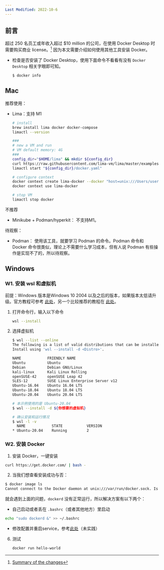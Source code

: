 ```yaml
---
Last Modified: 2022-10-6
---
```




## 前言

 超过 250 名员工或年收入超过 $10 million 的公司，在使用 Docker Desktop 时需要购买商业 license。[^1] 因为本文需要介绍如何使用其他工具安装 Docker。

- 检查是否安装了 Docker Desktop，使用下面命令不看看有没有 `Docker Desktop` 相关字眼即可知。

  ```bash
  $ docker info
  ```

  

## Mac

推荐使用：

- Lima：支持 M1

  ```bash
  # install
  brew install lima docker docker-compose
  limactl --version
  
  ###
  # new a VM and run
  # VM default memory: 4G 
  ###
  config_dir="$HOME/lima" && mkdir ${config_dir}
  curl https://raw.githubusercontent.com/lima-vm/lima/master/examples/docker.yaml -o "${config_dir}/docker.yaml"
  limactl start "${config_dir}/docker.yaml"
  
  # configure context
  docker context create lima-docker --docker "host=unix:///Users/user/.lima/docker/sock/docker.sock"
  docker context use lima-docker
  
  # stop VM
  limactl stop docker
  ```

不推荐

- Minikube + Podman/hyperkit： 不支持M1。

待观察：

- Podman： 使用该工具，就要学习 Podman 的命令。Podman 命令和 Docker 命令很类似，理论上不需要什么学习成本，但有人说 Podman 有些操作是实现不了的，所以待观察。



## Windows

### W1. 安装 wsl 和虚拟机

前提：Windows 版本是Windows 10 2004 以及之后的版本，如果版本太低请升级。官方教程可参考 [此处](https://learn.microsoft.com/zh-cn/windows/wsl/install)，另一个比较推荐的教程在 [此处](https://pureinfotech.com/install-windows-subsystem-linux-2-windows-10/)。

1. 打开命令行，输入以下命令

   ```bash
   wsl --install
   ```

2. 选择虚拟机

   ```bash
   $ wsl --list --online
   The following is a list of valid distributions that can be installed.
   Install using 'wsl --install -d <Distro>'.
   
   NAME            FRIENDLY NAME
   Ubuntu          Ubuntu
   Debian          Debian GNU/Linux
   kali-linux      Kali Linux Rolling
   openSUSE-42     openSUSE Leap 42
   SLES-12         SUSE Linux Enterprise Server v12
   Ubuntu-16.04    Ubuntu 16.04 LTS
   Ubuntu-18.04    Ubuntu 18.04 LTS
   Ubuntu-20.04    Ubuntu 20.04 LTS
   
   # 本示例使用的是 Ubuntu-20.04
   $ wsl --install -d ${你想要的虚拟机}
   
   # 确认安装和运行情况
   $ wsl -l -v
     NAME            STATE           VERSION
   * Ubuntu-20.04    Running         2
   ```

### W2. 安装 Docker

1. 安装 Docker，一键安装

  ```bash
  curl https://get.docker.com/ | bash -
  ```

2. 当我们想查看安装成功与否：

  ```bash
  $ docker image ls
  Cannot connect to the Docker daemon at unix:///var/run/docker.sock. Is the docker daemon running
  ```

  就会遇到上面的问题，`dockerd` 没有正常运行，所以解决方案有以下两个：

  - 自己启动或者丢在 `.bashrc`（或者其他地方）里启动

  ```bash
  echo "sudo dockerd &" >> ~/.bashrc
  ```

  - 修改配置并重启service，参考[此处](https://medium.com/geekculture/run-docker-in-windows-10-11-wsl-without-docker-desktop-a2a7eb90556d)（未实践）

6. 测试

   ```bash
   docker run hello-world
   ```

   



[^1]: [Summary of the changes](https://docs.docker.com/subscription/#summary-of-the-changes)